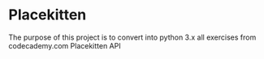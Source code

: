 # Placekitten
The purpose of this project is to convert into python 3.x all exercises from codecademy.com Placekitten API

